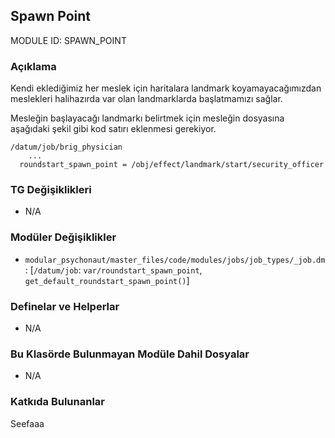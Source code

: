 ## Spawn Point

MODULE ID: SPAWN_POINT

### Açıklama

Kendi eklediğimiz her meslek için haritalara landmark koyamayacağımızdan meslekleri halihazırda var olan landmarklarda başlatmamızı sağlar.

Mesleğin başlayacağı landmarkı belirtmek için mesleğin dosyasına aşağıdaki şekil gibi kod satırı eklenmesi gerekiyor.

```dm
/datum/job/brig_physician
	...
  roundstart_spawn_point = /obj/effect/landmark/start/security_officer
```

### TG Değişiklikleri

- N/A

### Modüler Değişiklikler

- `modular_psychonaut/master_files/code/modules/jobs/job_types/_job.dm`: [`/datum/job`: `var/roundstart_spawn_point`, `get_default_roundstart_spawn_point()`]

### Definelar ve Helperlar

- N/A

### Bu Klasörde Bulunmayan Modüle Dahil Dosyalar

- N/A

### Katkıda Bulunanlar

Seefaaa

<!-- Bir rol eklediysen adını buraya yazma, sadece eklediğin müdüle yazman yeterli. -->
